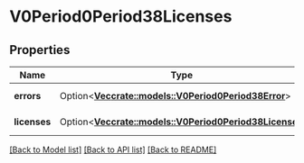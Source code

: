 # V0Period0Period38Licenses

## Properties

Name | Type | Description | Notes
------------ | ------------- | ------------- | -------------
**errors** | Option<[**Vec<crate::models::V0Period0Period38Error>**](v0.0.38_error.md)> | slurm errors | [optional]
**licenses** | Option<[**Vec<crate::models::V0Period0Period38License>**](v0.0.38_license.md)> | licenses info | [optional]

[[Back to Model list]](../README.md#documentation-for-models) [[Back to API list]](../README.md#documentation-for-api-endpoints) [[Back to README]](../README.md)


